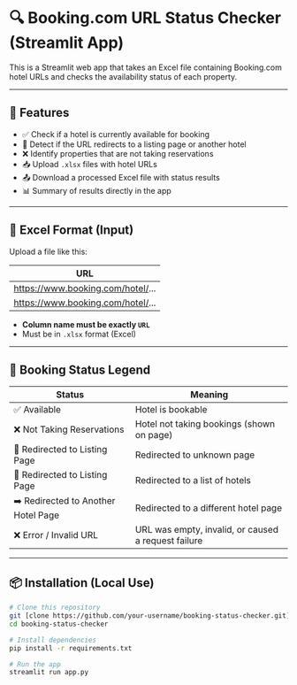 # 🔍 Booking.com URL Status Checker (Streamlit App)

This is a Streamlit web app that takes an Excel file containing Booking.com hotel URLs and checks the availability status of each property.

---

## 🚀 Features

- ✅ Check if a hotel is currently available for booking
- 🔁 Detect if the URL redirects to a listing page or another hotel
- ❌ Identify properties that are not taking reservations
- 📥 Upload `.xlsx` files with hotel URLs
- 📤 Download a processed Excel file with status results
- 📊 Summary of results directly in the app

---

## 📁 Excel Format (Input)

Upload a file like this:

| URL |
|-----|
| https://www.booking.com/hotel/... |
| https://www.booking.com/hotel/... |

- **Column name must be exactly `URL`**
- Must be in `.xlsx` format (Excel)

---

## 🧠 Booking Status Legend

| Status                              | Meaning                                                |
|-------------------------------------|--------------------------------------------------------|
| ✅ Available                        | Hotel is bookable                                      |
| ❌ Not Taking Reservations          | Hotel not taking bookings (shown on page)              |
| 🔁 Redirected to Listing Page       | Redirected to unknown page                             |
| 🔁 Redirected to Listing Page       | Redirected to a list of hotels                         |
| ➡️ Redirected to Another Hotel Page | Redirected to a different hotel page                   |
| ❌ Error / Invalid URL              | URL was empty, invalid, or caused a request failure    |

---

## 📦 Installation (Local Use)

```bash
# Clone this repository
git [clone https://github.com/your-username/booking-status-checker.git](https://github.com/Donotmakenoise/check_booking_status)
cd booking-status-checker

# Install dependencies
pip install -r requirements.txt

# Run the app
streamlit run app.py
